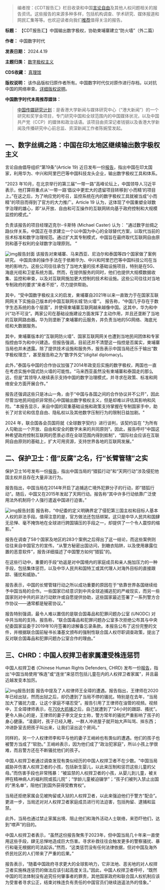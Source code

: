 
> 编者按：《CDT报告汇》栏目收录和中国[言论自由](https://chinadigitaltimes.net/space/言论自由)及其他人权问题相关的报告资讯。这些报告的来源多种多样，包括机构调查、学术研究、媒体报道和网民汇集等等。也欢迎读者向我们[推荐](https://chinadigitaltimes.net/chinese/telegrambot)值得关注的报告。




**标题：** 【CDT报告汇】中国输出数字极权，协助柬埔寨建立“防火墙”（外二篇）  

**作者：** 中国数字时代  

**发表日期：** 2024.4.19  

**主题归类：** [数字极权主义](https://chinadigitaltimes.net/space/数字极权主义)  

**CDS收藏：** [真理馆](https://chinadigitaltimes.net/space/%E7%9C%9F%E7%90%86%E9%A6%86)  

**版权说明：** 该作品版权归原作者所有。中国数字时代仅对原作进行存档，以对抗中国的网络审查。[详细版权说明](https://chinadigitaltimes.net/chinese/copyright)。


**中国数字时代本周推荐媒体：** 



> [中国传媒研究计划](https://chinamediaproject.org/)：是香港大学新闻与媒体研究中心（“港大新闻”）的一个研究和奖学金项目，专门研究中国和全球范围内的中国媒体状况，以及中国共产党（CCP）的媒体和政治话语。该项目由资深记者钱钢以及香港大学新闻及传播研究中心前总监、资深新闻工作者陈婉莹发起。


一、数字丝绸之路：中国在印太地区继续输出数字极权主义
--------------------------


言论自由倡导组织“第19条”(Article 19) 近日发布一份[报告](https://www.article19.org/resources/china-the-rise-of-digital-repression-in-the-indo-pacific/)，指出中国在印太国家，利用华为、中兴和阿里巴巴等中国科技龙头企业，输出数字极权工具和体系。


“2023 年10月，在北京举行的第三届“一带一路”高峰论坛上，中国领导人习近平表示，他打算将重点从‘一带一路’倡议中更宏大的遗留项目转移到‘小而精’的项目上。”在这之后，为了响应党的号召，监控系统在内的数字极权工具就被当成“小而精”的项目而得到了官方的大力推广。Article 19 认为，这体现了中国重塑全球数字治理的雄心，即“从开放、自由和可互操作的互联网转向基于政府控制和大规模监控的模式。”


负责该报告的项目经理迈克尔-卡斯特 (Michael Caster) 认为： "通过数字丝绸之路伙伴关系，中国正在寻求建立一个以中国为中心的全球替代方案，以取代当前的技术标准和数字治理规范。通过扩大其专制模式，中国旨在最终取代互联网自由原则和基于权利的全球数字治理原则。 ”


![img](https://chinadigitaltimes.net/chinese/files/2024/04/DSR_final.jpg)报告封面
该报告对柬埔寨、马来西亚、尼泊尔和泰国等四个国家做了案例研究。 中国具体的操作手法在于依赖华为、中兴和阿里巴巴等中国科技公司在当地的影响力。这些公司往往承包了当地大量的技术基础设施项目，特别是在5G、海底光缆和卫星系统方面。然而，在提供服务的同时，他们也提供大规模数据收集、监控和审查，以及对互联网施加更大控制的技术和设施。这些公司往往对当地专制政府的要求“来者不拒”，尽力提供帮助。


其中，“受中国数字极权主义的启发，柬埔寨自2021年以来一直致力于在国家互联网网关下实施自己版本的中国互联网长城‘防火墙’”。 报告称，“中国几乎存在于数字生态系统的各个层面”，并使得柬埔寨互联网越来越像中国。这其中，华为和中兴“功不可没”。两家公司在基础设施建设方面发挥了主动作用，并且还垄断了当地的互联网路由器。华为则垄断了柬埔寨的云服务，并负责当地的5G网络、海底光缆和大数据服务。


其中，柬埔寨版本的“互联网防火墙”、国家互联网网关也遭到当地民间团体和专家指控由华为和中兴建造。但报告强调，目前还并不清楚这一指控是否属实，柬埔寨当局也并未透露。除了提供技术设施和服务外，报告表示中国当局还乐于输出“数字极权理念”，甚至报告称之为“数字外交”(digital diplomacy)。


此外，”泰国与中国的合作协议加强了2014年政变后实施的数字极权，两国也一直在考虑实施中国式防火墙的可能性。“马来西亚虽然没有柬埔寨和泰国走的那么远，但是“其领导人继续表示支持中国的数字治理模式，并寻求在政策、标准和网络安全方面开展合作。”


报告还强调这些只是冰山一角，由于“中国与各国之间的合作协议并不公开”，因此尽管当地民间组织非常担心中国输出数字极权主义，但是却难以评估其影响和风险。"本报告显示，来自中国的双重基础设施和政策支持掌握在专制国家手中，助长了对言论和信息自由、隐私权以及其他数字压制行为的限制日益加剧。"


2024 年，联合国各会员国将就《全球数字契约》进行谈判，该契约旨在 "为所有人勾勒出一个开放、自由和安全的数字未来的共同原则"。因此，报告呼吁“中国这种希望政府控制互联网的愿景必须在全球范围内得到抵制”，“国际社会应该在互联网自由原则的基础上，扩大可用资源，支持世界各地的互联网发展。”


二、保护卫士：借“反腐”之名，行“长臂管辖”之实
------------------------


保护卫士16号发布一份[报告](https://safeguarddefenders.com/sites/default/files/pdf/Chasing%20Fox%20Hunt.pdf)，指出中国当局的“猎狐行动”和“天网行动”涉及侵犯他国主权并且存在大量非法行为。


报告指出，中国当局在2014年开启了追捕逃亡境外犯罪分子的行动，即“猎狐行动”。随后，中国又在2015年发起了天网行动。报告称“其中许多行动依靠广泛使用法外机制将个人强行遣返中国进行迫害。”


![img](https://chinadigitaltimes.net/chinese/files/2024/04/Chasing-Fox-Hunt.jpg)报告封面
报告称，“中纪委的定义明确界定了侵犯第三国主权和目标人基本人权的非法手段。值得注意的是，官方做法还包括绑架。这只是中华人民共和国肆无忌惮、毫不掩饰地在全球进行跨国镇压的手段之一，却提供了一个令人震惊的缩影。”


报告在调查了58个国家及地区的283个案例之后得出了这一结论，而这些案例则往往来自中国官方的宣传。“从警方秘密出国访问，到糖衣陷阱，以及使用暴露位置的恶意软件”，报告详细描述了中国警方如何“猎狐”的。


在这些行动中，重要的手段“劝返是对中国境内的家庭成员和亲人施加压力的一种手段，包括集体惩罚，以及中华人民共和国特工或其代理人对海外目标的直接跟踪、骚扰和威胁。”


报告表示，中国的长臂管辖行动之所以成功重要的原因在于“依靠世界各国继续给予中国当局的合作。一些国家已经意识到中共全球追捕逃犯的严峻现实，而另一些国家则对中共的非法行动默许或自愿提供协助，这些国家最近签署了一系列警方合作协议——通常都是秘密协议。”


报告特别强调，最令人难以置信的是联合国毒品和犯罪问题办公室 (UNODC) 对中共当局的支持。报告称，“联合国毒品和犯罪问题办公室多次拒绝公布其与中央纪委国家监委于2019年10月签署的谅解备忘录条款。本报告公布了这份完整的文件，并根据联合国前秘书长潘基文颁布的强制性联合国人权尽职调查政策，提出了反对联合国毒品和犯罪问题办公室合作的理由。”


三、CHRD：中国人权捍卫者家属遭受株连惩罚
----------------------


中国人权捍卫者 (Chinese Human Rights Defenders, CHRD) 发布一份[报告](https://www.nchrd.org/2024/04/%e5%a6%82%e6%9e%9c%e6%88%91%e6%8b%92%e7%bb%9d%e6%9c%8d%e4%bb%8e%ef%bc%8c%e6%88%91%e7%9a%84%e5%ae%b6%e4%ba%ba%e5%b0%b1%e4%bc%9a%e8%a2%ab%e6%8a%98%e7%a3%a8%ef%bc%81-%e4%ba%ba%e6%9d%83/)，指出“中国当局使用“株连”或“连坐”来惩罚包括儿童在内的人权捍卫者家属”，并且最近越发变本加厉。


![img](https://chinadigitaltimes.net/chinese/files/2024/04/NEW-If-I-Disobey-My-Family-will-Suffer.jpg)报告封面
报告中提及了人权律师王全璋的遭遇。报告指出，王律师在2020年已经出狱，然而出狱之后，却仍遭到了当局不停的骚扰。特别是在去年，“当局加大了骚扰力度，让这个家庭不堪忍受”。报告引用了王律师在油管的视频。视频中，王全璋律师表示，在[709大抓捕](https://20.chinadigitaltimes.net/3401.html)之后，自己就遭到了“24小时的跟踪、搔扰”。更令人揪心的是，王律师的妻子李文足女士称，警方常年的骚扰严重影响了孩子的身心健康。“凌晨时，孩子已经入睡，一群人冲进屋子就开始大声叫骂、摔东西；冲进卧室去把孩子叫出来，让我们滚出这个房间。”



同样的，另一个人权律师李和平与他的妻子王峭岭也有类似的遭遇。他们的孩子也被警方当成了“软肋。” 王峭岭表示，因为他们成了“政治犯家庭”，所以小孩上学很难，而且警方还在不断骚扰他们的孩子。


中国人权捍卫者通过调查发现有类似经历的中国人权捍卫者不在少数。“中国当局威胁并伤害人权捍卫者的小孩，包括新生婴儿，以此来压制和惩罚这些儿童的父母。”而伤害手段也非常残暴：“被监禁的人权捍卫者的小孩，从婴儿到儿童，被关押在精神病人的福利院或孤儿院”；“学龄儿童被迫辍学”；“孩子们被列入禁止出国的“黑名单”，阻他们到国外获得受教育权”。


当局还拒绝家属会见被拘留或入狱的人权捍卫者，以此来强迫他们于警方“配合”。更进一步，当局还对对人权捍卫者家庭成员进行司法迫害，包括拘留、逮捕和监禁。


此外，当局也通过禁止家属出境、阻止他们和海外活动人士联络，来恐吓他们，达到“噤声”的目的。


中国人权捍卫者表示，“虽然这份报告聚焦于2023年，但中国当局几十年来一直使用这些手段，肆无忌惮地造成巨大伤害。寻求补救往往会触发更多的警察骚扰、暴行和毫无根据的司法起诉。”然而，“这类惩罚没有任何法律依据，但对中国及海外侨民社区的人们带来了严重的后果。”


报告表示，“随着中国政府寻求更大的全球影响力，它非法地、恶劣地的对人权捍卫者实施株连惩罚的做法应该引起高度关注。”因此，中国人权捍卫者呼吁，“既然中国的司法体制没有追究任何肇事者的罪责，其他国家政府和联合国人权机制应该为受害者寻求公正，结束对株连负有责任的中国官员们继续逍遥法外的怪象。”







